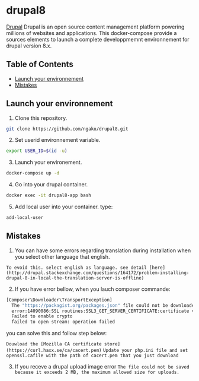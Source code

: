 # drupal8
[Drupal](https://www.drupal.org/home) Drupal is an open source content management platform powering millions of websites and applications.
This docker-compose provide a sources elements to launch a complete developpmemnt environnement for drupal version 8.x.

## Table of Contents

* [Launch your environnement](#launch-your-environnement)
* [Mistakes](#mistakes)

## Launch your environnement
1) Clone this repository.
```bash
git clone https://github.com/ngako/drupal8.git
```
2) Set userid environnement variable.
```bash
export USER_ID=$(id -u)
```
3) Launch your environement.
```bash
docker-compose up -d 
```
4) Go into your drupal container.
```bash
docker exec -it drupal8-app bash
```
5) Add local user into your container.
type:
```bash
add-local-user
``` 

## Mistakes
1) You can have some errors regarding translation during installation when you select other language that english.

`To evoid this. select english as language. see detail [here](http://drupal.stackexchange.com/questions/164172/problem-installing-drupal-8-in-local-the-translation-server-is-offline)`

2) If you have error bellow, when you lauch composer commande:
```bash
[Composer\Downloader\TransportException]                                                                                                     
  The "https://packagist.org/packages.json" file could not be downloaded: SSL operation failed with code 1. OpenSSL Error messages:            
  error:14090086:SSL routines:SSL3_GET_SERVER_CERTIFICATE:certificate verify failed                                                            
  Failed to enable crypto                                                                                                                      
  failed to open stream: operation failed
  ```
  you can solve this and follow step below:

  `Douwload the [Mozilla CA certificate store](https://curl.haxx.se/ca/cacert.pem)`
  `Update your php.ini file and set openssl.cafile with the path of cacert.pem that you just download`

  3) If you receve a drupal upload image error 
  `The file could not be saved because it exceeds 2 MB, the maximum allowed size for uploads.`
